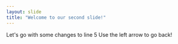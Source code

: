 ```yaml
---
layout: slide
title: "Welcome to our second slide!"
---
```

Let's go with some changes to line 5
Use the left arrow to go back!
